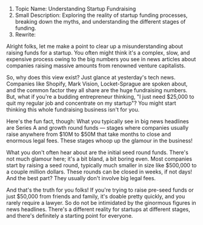 1. Topic Name: Understanding Startup Fundraising
2. Small Description: Exploring the reality of startup funding processes, breaking down the myths, and understanding the different stages of funding. 
3. Rewrite:

Alright folks, let me make a point to clear up a misunderstanding about raising funds for a startup. You often might think it's a complex, slow, and expensive process owing to the big numbers you see in news articles about companies raising massive amounts from renowned venture capitalists.

So, why does this view exist? Just glance at yesterday's tech news. Companies like Shopify, Mark Vision, Locket-Sprague are spoken about, and the common factor they all share are the huge fundraising numbers. But, what if you're a budding entrepreneur thinking, "I just need $25,000 to quit my regular job and concentrate on my startup"? You might start thinking this whole fundraising business isn't for you.

Here's the fun fact, though: What you typically see in big news headlines are Series A and growth round funds — stages where companies usually raise anywhere from $10M to $50M that take months to close and enormous legal fees. These stages whoop up the glamour in the business!

What you don't often hear about are the initial seed round funds. There's not much glamour here; it's a bit bland, a bit boring even. Most companies start by raising a seed round, typically much smaller in size like $500,000 to a couple million dollars. These rounds can be closed in weeks, if not days! And the best part? They usually don't involve big legal fees.

And that's the truth for you folks! If you're trying to raise pre-seed funds or just $50,000 from friends and family, it's doable pretty quickly, and you rarely require a lawyer. So do not be intimidated by the ginormous figures in news headlines. There's a different reality for startups at different stages, and there's definitely a starting point for everyone.